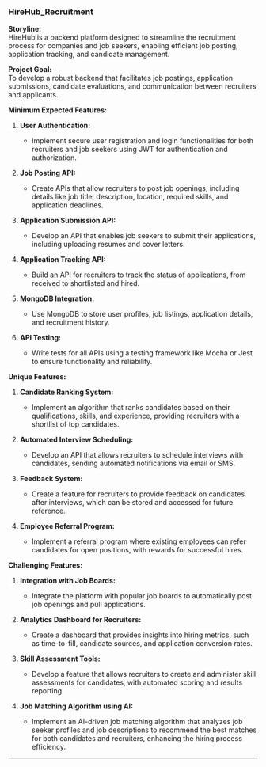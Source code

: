### HireHub_Recruitment

**Storyline:**  
HireHub is a backend platform designed to streamline the recruitment process for companies and job seekers, enabling efficient job posting, application tracking, and candidate management.

**Project Goal:**  
To develop a robust backend that facilitates job postings, application submissions, candidate evaluations, and communication between recruiters and applicants.

**Minimum Expected Features:**

1. **User Authentication:**

   - Implement secure user registration and login functionalities for both recruiters and job seekers using JWT for authentication and authorization.

2. **Job Posting API:**

   - Create APIs that allow recruiters to post job openings, including details like job title, description, location, required skills, and application deadlines.

3. **Application Submission API:**

   - Develop an API that enables job seekers to submit their applications, including uploading resumes and cover letters.

4. **Application Tracking API:**

   - Build an API for recruiters to track the status of applications, from received to shortlisted and hired.

5. **MongoDB Integration:**

   - Use MongoDB to store user profiles, job listings, application details, and recruitment history.

6. **API Testing:**
   - Write tests for all APIs using a testing framework like Mocha or Jest to ensure functionality and reliability.

**Unique Features:**

1. **Candidate Ranking System:**

   - Implement an algorithm that ranks candidates based on their qualifications, skills, and experience, providing recruiters with a shortlist of top candidates.

2. **Automated Interview Scheduling:**

   - Develop an API that allows recruiters to schedule interviews with candidates, sending automated notifications via email or SMS.

3. **Feedback System:**

   - Create a feature for recruiters to provide feedback on candidates after interviews, which can be stored and accessed for future reference.

4. **Employee Referral Program:**
   - Implement a referral program where existing employees can refer candidates for open positions, with rewards for successful hires.

**Challenging Features:**

1. **Integration with Job Boards:**

   - Integrate the platform with popular job boards to automatically post job openings and pull applications.

2. **Analytics Dashboard for Recruiters:**

   - Create a dashboard that provides insights into hiring metrics, such as time-to-fill, candidate sources, and application conversion rates.

3. **Skill Assessment Tools:**

   - Develop a feature that allows recruiters to create and administer skill assessments for candidates, with automated scoring and results reporting.

4. **Job Matching Algorithm using AI:**
   - Implement an AI-driven job matching algorithm that analyzes job seeker profiles and job descriptions to recommend the best matches for both candidates and recruiters, enhancing the hiring process efficiency.

---

